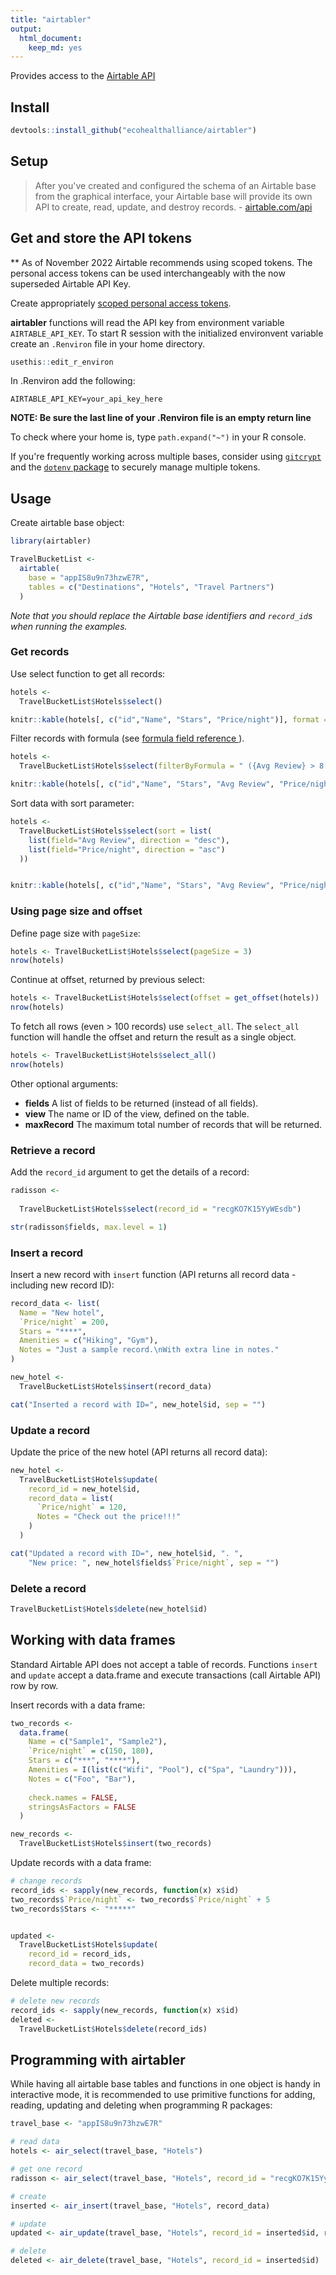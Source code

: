 ```yaml
---
title: "airtabler"
output: 
  html_document: 
    keep_md: yes
---
```

Provides access to the [Airtable API](http://airtable.com/api)



## Install


```r
devtools::install_github("ecohealthalliance/airtabler")
```

## Setup
> After you've created and configured the schema of an Airtable base from the
graphical interface, your Airtable base will provide its own API to create,
read, update, and destroy records. -  [airtable.com/api](http://airtable.com/api) 

## Get and store the API tokens

** As of November 2022 Airtable recommends using scoped tokens. The personal access tokens can be used interchangeably with the now superseded Airtable API Key.  

Create appropriately [scoped personal access tokens](https://airtable.com/developers/web/guides/personal-access-tokens). 

__airtabler__ functions will read the API key from
  environment variable `AIRTABLE_API_KEY`. To start R session with the
  initialized environvent variable create an `.Renviron` file in your home directory.
  
```r
usethis::edit_r_environ
```

In .Renviron add the following:
```
AIRTABLE_API_KEY=your_api_key_here

```

**NOTE: Be sure the last line of your .Renviron file is an empty return line**

To check where your home is, type `path.expand("~")` in your R console.

If you're frequently working across multiple bases, consider using [`gitcrypt`](https://ecohealthalliance.github.io/eha-ma-handbook/16-encryption.html#set-up-encryption-for-a-repo-that-did-not-previously-use-git-crypt.) and the [`dotenv` package](https://cran.r-project.org/web/packages/dotenv/dotenv.pdf) to securely manage multiple tokens.  


## Usage

Create airtable base object:


```r
library(airtabler)

TravelBucketList <- 
  airtable(
    base = "appIS8u9n73hzwE7R", 
    tables = c("Destinations", "Hotels", "Travel Partners")
  )
```

_Note that you should replace the Airtable base identifiers and `record_id`s when running the examples._

### Get records
Use select function to get all records:

```r
hotels <- 
  TravelBucketList$Hotels$select()

knitr::kable(hotels[, c("id","Name", "Stars", "Price/night")], format = "markdown")
```

Filter records with formula (see [formula field reference ](https://support.airtable.com/hc/en-us/articles/203255215-Formula-Field-Reference)).


```r
hotels <- 
  TravelBucketList$Hotels$select(filterByFormula = " ({Avg Review} > 8.5)" )

knitr::kable(hotels[, c("id","Name", "Stars", "Avg Review", "Price/night")], format = "markdown")
```

Sort data with sort parameter:

```r
hotels <- 
  TravelBucketList$Hotels$select(sort = list(
    list(field="Avg Review", direction = "desc"),
    list(field="Price/night", direction = "asc")
  ))


knitr::kable(hotels[, c("id","Name", "Stars", "Avg Review", "Price/night")], format = "markdown")
```

### Using page size and offset

Define page size with `pageSize`:

```r
hotels <- TravelBucketList$Hotels$select(pageSize = 3)
nrow(hotels)
```

Continue at offset, returned by previous select:

```r
hotels <- TravelBucketList$Hotels$select(offset = get_offset(hotels))
nrow(hotels)
```


To fetch all rows (even > 100 records) use `select_all`. The `select_all` 
function will handle the offset and return the result as a single object.


```r
hotels <- TravelBucketList$Hotels$select_all()
nrow(hotels)
```


Other optional arguments:

* __fields__ A list of fields to be returned (instead of all fields).
* __view__ The name or ID of the view, defined on the table.
* __maxRecord__ The maximum total number of records that will be returned.

### Retrieve a record
Add the `record_id` argument to get the details of a record:


```r
radisson <- 
  
  TravelBucketList$Hotels$select(record_id = "recgKO7K15YyWEsdb")

str(radisson$fields, max.level = 1)
```

### Insert a record
Insert a new record with `insert` function (API returns all record data - including new record ID):

```r
record_data <- list(
  Name = "New hotel",
  `Price/night` = 200,
  Stars = "****",
  Amenities = c("Hiking", "Gym"),
  Notes = "Just a sample record.\nWith extra line in notes."
)

new_hotel <- 
  TravelBucketList$Hotels$insert(record_data)

cat("Inserted a record with ID=", new_hotel$id, sep = "")
```


### Update a record
Update the price of the new hotel (API returns all record data):

```r
new_hotel <- 
  TravelBucketList$Hotels$update(
    record_id = new_hotel$id, 
    record_data = list(
      `Price/night` = 120,
      Notes = "Check out the price!!!"
    )
  )

cat("Updated a record with ID=", new_hotel$id, ". ", 
    "New price: ", new_hotel$fields$`Price/night`, sep = "")
```

### Delete a record

```r
TravelBucketList$Hotels$delete(new_hotel$id)
```


## Working with data frames

Standard Airtable API does not accept a table of records. 
Functions `insert` and `update` accept a data.frame and
execute transactions (call Airtable API) row by row.

Insert records with a data frame:

```r
two_records <- 
  data.frame(
    Name = c("Sample1", "Sample2"),
    `Price/night` = c(150, 180),
    Stars = c("***", "****"),
    Amenities = I(list(c("Wifi", "Pool"), c("Spa", "Laundry"))),
    Notes = c("Foo", "Bar"),
    
    check.names = FALSE,
    stringsAsFactors = FALSE
  )

new_records <-
  TravelBucketList$Hotels$insert(two_records)
```

Update records with a data frame:

```r
# change records
record_ids <- sapply(new_records, function(x) x$id)
two_records$`Price/night` <- two_records$`Price/night` + 5
two_records$Stars <- "*****"


updated <- 
  TravelBucketList$Hotels$update(
    record_id = record_ids, 
    record_data = two_records)
```

Delete multiple records:

```r
# delete new records
record_ids <- sapply(new_records, function(x) x$id)
deleted <- 
  TravelBucketList$Hotels$delete(record_ids)
```


## Programming with airtabler

While having all airtable base tables and functions in one object 
is handy in interactive mode, it is recommended to use primitive
functions for adding, reading, updating and deleting when programming
R packages:


```r
travel_base <- "appIS8u9n73hzwE7R"

# read data
hotels <- air_select(travel_base, "Hotels")

# get one record
radisson <- air_select(travel_base, "Hotels", record_id = "recgKO7K15YyWEsdb")

# create
inserted <- air_insert(travel_base, "Hotels", record_data)

# update
updated <- air_update(travel_base, "Hotels", record_id = inserted$id, record_data)

# delete
deleted <- air_delete(travel_base, "Hotels", record_id = inserted$id)
```

